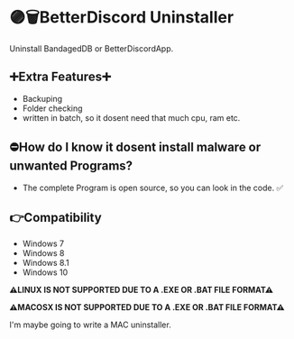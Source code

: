 # 🟣🗑️BetterDiscord Uninstaller
Uninstall BandagedDB or BetterDiscordApp.

## ➕Extra Features➕

- Backuping
- Folder checking
- written in batch, so it dosent need that much cpu, ram etc.

## ⛔How do I know it dosent install malware or unwanted Programs?
- The complete Program is open source, so you can look in the code. ✅

## 👉Compatibility

- Windows 7
- Windows 8
- Windows 8.1
- Windows 10

**⚠LINUX IS NOT SUPPORTED DUE TO A .EXE OR .BAT FILE FORMAT⚠**

**⚠MACOSX IS NOT SUPPORTED DUE TO A .EXE OR .BAT FILE FORMAT⚠**

I'm maybe going to write a MAC uninstaller.
